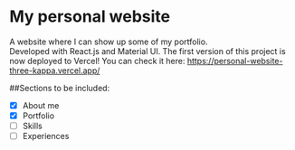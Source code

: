 # My personal website 
A website where I can show up some of my portfolio. <br /> 
Developed with React.js and Material UI.
The first version of this project is now deployed to Vercel! You can check it here: https://personal-website-three-kappa.vercel.app/

##Sections to be included: 
- [x] About me
- [x] Portfolio
- [ ] Skills
- [ ] Experiences
